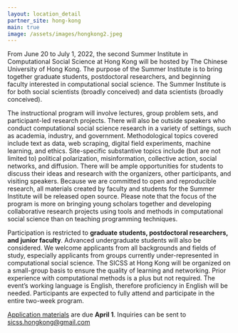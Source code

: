 ```yaml
---
layout: location_detail
partner_site: hong-kong
main: true
image: /assets/images/hongkong2.jpeg
---
```


From June 20 to July 1, 2022, the second Summer Institute in Computational Social Science at Hong Kong will be hosted by The Chinese University of Hong Kong. The purpose of the Summer Institute is to bring together graduate students, postdoctoral researchers, and beginning faculty interested in computational social science. The Summer Institute is for both social scientists (broadly conceived) and data scientists (broadly conceived).

The instructional program will involve lectures, group problem sets, and participant-led research projects. There will also be outside speakers who conduct computational social science research in a variety of settings, such as academia, industry, and government. Methodological topics covered include text as data, web scraping, digital field experiments, machine learning, and ethics. Site-specific substantive topics include (but are not limited to) political polarization, misinformation, collective action, social networks, and diffusion. There will be ample opportunities for students to discuss their ideas and research with the organizers, other participants, and visiting speakers. Because we are committed to open and reproducible research, all materials created by faculty and students for the Summer Institute will be released open source. Please note that the focus of the program is more on bringing young scholars together and developing collaborative research projects using tools and methods in computational social science than on teaching programming techniques.

Participation is restricted to **graduate students, postdoctoral researchers, and junior faculty**. Advanced undergraduate students will also be considered. We welcome applicants from all backgrounds and fields of study, especially applicants from groups currently under-represented in computational social science. The SICSS at Hong Kong will be organized on a small-group basis to ensure the quality of learning and networking. Prior experience with computational methods is a plus but not required. The event’s working language is English, therefore proficiency in English will be needed. Participants are expected to fully attend and participate in the entire two-week program.

[Application materials](https://compsocialscience.github.io/summer-institute/2022/hong-kong/apply) are due **April 1**. Inquiries can be sent to sicss.hongkong@gmail.com

